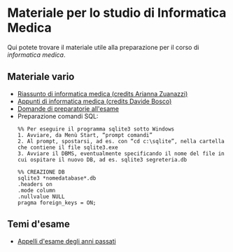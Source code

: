 # Materiale per lo studio di Informatica Medica

Qui potete trovare il materiale utile alla preparazione per il corso di _informatica medica_.

## Materiale vario
- [Riassunto di informatica medica (credits Arianna Zuanazzi)](/Dati/Studio/III_Anno/InfoMed/Materiale_vario/Appunti%20di%20Informatica%20Medica%20(credits%20Arianna%20Zuanazzi).pdf)
- [Appunti di informatica medica (credits Davide Bosco)](https://drive.google.com/file/d/1jhR5vSEXS7ma3A6apim2xKq3Vlpu8qaV/view?usp=drive_link)
- [Domande di preparatorie all'esame](/Dati/Studio/III_Anno/InfoMed/Materiale_vario/Domande%20preparatorie%20InfoMed.pdf)
- Preparazione comandi SQL:
  ```
  %% Per eseguire il programma sqlite3 sotto Windows
  1. Avviare, da Menù Start, “prompt comandi”
  2. Al prompt, spostarsi, ad es. con “cd c:\sqlite”, nella cartella che contiene il file sqlite3.exe
  3. Avviare il DBMS, eventualmente specificando il nome del file in cui ospitare il nuovo DB, ad es. sqlite3 segreteria.db

  %% CREAZIONE DB
  sqlite3 *nomedatabase*.db
  .headers on
  .mode column
  .nullvalue NULL
  pragma foreign_keys = ON;
  ```

## Temi d'esame
- [Appelli d'esame degli anni passati](/Dati/Studio/III_Anno/InfoMed/Temi_d'esame)
